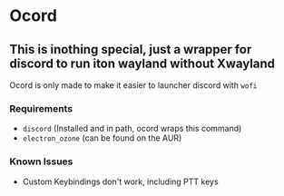 # Ocord

## This is inothing special, just a wrapper for discord to run iton wayland without Xwayland

Ocord is only made to make it easier to launcher discord with `wofi`

### Requirements
- `discord` (Installed and in path, ocord wraps this command) 
- `electron_ozone` (can be found on the AUR)


### Known Issues
- Custom Keybindings don't work, including PTT keys
